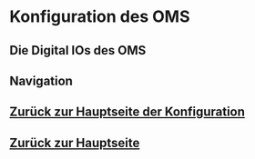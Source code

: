 # Konfiguration des OMS
## Die Digital IOs des OMS

## Navigation
## [Zurück zur Hauptseite der Konfiguration](./configuration_main.md)
## [Zurück zur Hauptseite](../README.md)